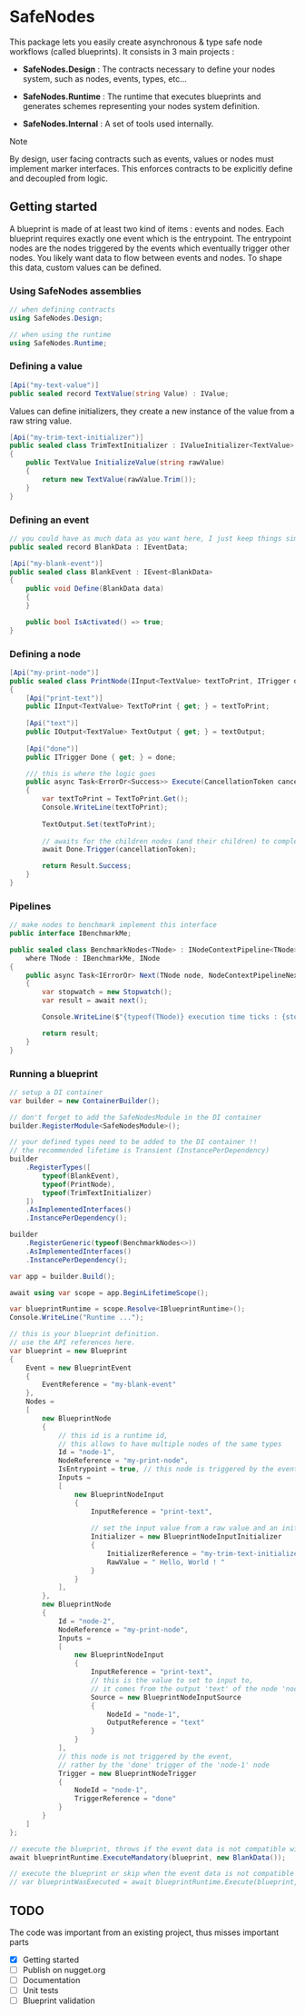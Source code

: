 # SafeNodes
This package lets you easily create asynchronous & type safe node workflows (called blueprints). 
It consists in 3 main projects : 

- **SafeNodes.Design** : The contracts necessary to define your nodes system, such as nodes, events, types, etc... 

- **SafeNodes.Runtime** : The runtime that executes blueprints and generates schemes representing your nodes system definition.

- **SafeNodes.Internal** : A set of tools used internally.

> [!NOTE]
> By design, user facing contracts such as events, values or nodes must implement marker interfaces.
> This enforces contracts to be explicitly define and decoupled from logic.

## Getting started
A blueprint is made of at least two kind of items : events and nodes. 
Each blueprint requires exactly one event which is the entrypoint. 
The entrypoint nodes are the nodes triggered by the events which eventually trigger other nodes.
You likely want data to flow between events and nodes. To shape this data, custom values can be defined.

### Using SafeNodes assemblies
```csharp
// when defining contracts
using SafeNodes.Design; 

// when using the runtime
using SafeNodes.Runtime;
```

### Defining a value
```csharp
[Api("my-text-value")]
public sealed record TextValue(string Value) : IValue;
```

Values can define initializers, they create a new instance of the value from a raw string value. 
```csharp
[Api("my-trim-text-initializer")]
public sealed class TrimTextInitializer : IValueInitializer<TextValue>
{
    public TextValue InitializeValue(string rawValue)
    {
        return new TextValue(rawValue.Trim());
    }
}
```

### Defining an event
```csharp
// you could have as much data as you want here, I just keep things simple
public sealed record BlankData : IEventData;

[Api("my-blank-event")]
public sealed class BlankEvent : IEvent<BlankData>
{
    public void Define(BlankData data)
    {
    }

    public bool IsActivated() => true;
}
```

### Defining a node
```csharp
[Api("my-print-node")]
public sealed class PrintNode(IInput<TextValue> textToPrint, ITrigger done, IOutput<TextValue> textOutput) : INode
{
    [Api("print-text")]
    public IInput<TextValue> TextToPrint { get; } = textToPrint;
    
    [Api("text")]
    public IOutput<TextValue> TextOutput { get; } = textOutput;
    
    [Api("done")]
    public ITrigger Done { get; } = done;

    /// this is where the logic goes
    public async Task<ErrorOr<Success>> Execute(CancellationToken cancellationToken)
    {
        var textToPrint = TextToPrint.Get();
        Console.WriteLine(textToPrint);
        
        TextOutput.Set(textToPrint);
        
        // awaits for the children nodes (and their children) to complete
        await Done.Trigger(cancellationToken);

        return Result.Success;
    }
}
```

### Pipelines
```csharp
// make nodes to benchmark implement this interface
public interface IBenchmarkMe;

public sealed class BenchmarkNodes<TNode> : INodeContextPipeline<TNode> 
    where TNode : IBenchmarkMe, INode
{
    public async Task<IErrorOr> Next(TNode node, NodeContextPipelineNext next, CancellationToken cancellationToken)
    {
        var stopwatch = new Stopwatch();
        var result = await next();

        Console.WriteLine($"{typeof(TNode)} execution time ticks : {stopwatch.ElapsedTicks}");

        return result;
    }
}
```

### Running a blueprint
```csharp
// setup a DI container
var builder = new ContainerBuilder();

// don't forget to add the SafeNodesModule in the DI container
builder.RegisterModule<SafeNodesModule>();

// your defined types need to be added to the DI container !! 
// the recommended lifetime is Transient (InstancePerDependency)
builder
    .RegisterTypes([
        typeof(BlankEvent),
        typeof(PrintNode),
        typeof(TrimTextInitializer)
    ])
    .AsImplementedInterfaces()
    .InstancePerDependency();

builder
    .RegisterGeneric(typeof(BenchmarkNodes<>))
    .AsImplementedInterfaces()
    .InstancePerDependency();

var app = builder.Build();

await using var scope = app.BeginLifetimeScope();

var blueprintRuntime = scope.Resolve<IBlueprintRuntime>();
Console.WriteLine("Runtime ...");

// this is your blueprint definition.
// use the API references here.
var blueprint = new Blueprint
{
    Event = new BlueprintEvent
    {
        EventReference = "my-blank-event"
    },
    Nodes =
    [
        new BlueprintNode
        {
            // this id is a runtime id, 
            // this allows to have multiple nodes of the same types
            Id = "node-1",
            NodeReference = "my-print-node",
            IsEntrypoint = true, // this node is triggered by the event
            Inputs =
            [
                new BlueprintNodeInput
                {
                    InputReference = "print-text",
                    
                    // set the input value from a raw value and an initializer
                    Initializer = new BlueprintNodeInputInitializer
                    {
                        InitializerReference = "my-trim-text-initializer",
                        RawValue = " Hello, World ! "
                    }
                }
            ],
        },
        new BlueprintNode
        {
            Id = "node-2",
            NodeReference = "my-print-node",
            Inputs =
            [
                new BlueprintNodeInput
                {
                    InputReference = "print-text",
                    // this is the value to set to input to,
                    // it comes from the output 'text' of the node 'node-id'
                    Source = new BlueprintNodeInputSource
                    {
                        NodeId = "node-1",
                        OutputReference = "text"
                    }
                }
            ],
            // this node is not triggered by the event, 
            // rather by the 'done' trigger of the 'node-1' node
            Trigger = new BlueprintNodeTrigger
            {
                NodeId = "node-1",
                TriggerReference = "done"
            }
        }
    ]
};

// execute the blueprint, throws if the event data is not compatible with the blueprint's event
await blueprintRuntime.ExecuteMandatory(blueprint, new BlankData());

// execute the blueprint or skip when the event data is not compatible
// var blueprintWasExecuted = await blueprintRuntime.Execute(blueprint, new BlankData());
```

## TODO
The code was important from an existing project, thus misses important parts
- [x] Getting started
- [ ] Publish on nugget.org
- [ ] Documentation
- [ ] Unit tests
- [ ] Blueprint validation
